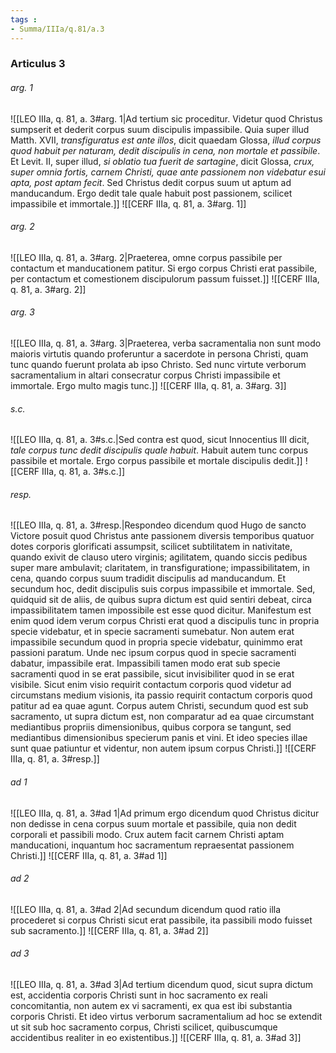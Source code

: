 ```yaml
---
tags : 
- Summa/IIIa/q.81/a.3
---
```


### Articulus 3

###### arg. 1
![[LEO IIIa, q. 81, a. 3#arg. 1|Ad tertium sic proceditur. Videtur quod Christus sumpserit et dederit corpus suum discipulis impassibile. Quia super illud Matth. XVII, *transfiguratus est ante illos*, dicit quaedam Glossa, *illud corpus quod habuit per naturam, dedit discipulis in cena, non mortale et passibile*. Et Levit. II, super illud, *si oblatio tua fuerit de sartagine*, dicit Glossa, *crux, super omnia fortis, carnem Christi, quae ante passionem non videbatur esui apta, post aptam fecit*. Sed Christus dedit corpus suum ut aptum ad manducandum. Ergo dedit tale quale habuit post passionem, scilicet impassibile et immortale.]]
![[CERF IIIa, q. 81, a. 3#arg. 1]]

###### arg. 2
![[LEO IIIa, q. 81, a. 3#arg. 2|Praeterea, omne corpus passibile per contactum et manducationem patitur. Si ergo corpus Christi erat passibile, per contactum et comestionem discipulorum passum fuisset.]]
![[CERF IIIa, q. 81, a. 3#arg. 2]]

###### arg. 3
![[LEO IIIa, q. 81, a. 3#arg. 3|Praeterea, verba sacramentalia non sunt modo maioris virtutis quando proferuntur a sacerdote in persona Christi, quam tunc quando fuerunt prolata ab ipso Christo. Sed nunc virtute verborum sacramentalium in altari consecratur corpus Christi impassibile et immortale. Ergo multo magis tunc.]]
![[CERF IIIa, q. 81, a. 3#arg. 3]]

###### s.c.
![[LEO IIIa, q. 81, a. 3#s.c.|Sed contra est quod, sicut Innocentius III dicit, *tale corpus tunc dedit discipulis quale habuit*. Habuit autem tunc corpus passibile et mortale. Ergo corpus passibile et mortale discipulis dedit.]]
![[CERF IIIa, q. 81, a. 3#s.c.]]

###### resp.
![[LEO IIIa, q. 81, a. 3#resp.|Respondeo dicendum quod Hugo de sancto Victore posuit quod Christus ante passionem diversis temporibus quatuor dotes corporis glorificati assumpsit, scilicet subtilitatem in nativitate, quando exivit de clauso utero virginis; agilitatem, quando siccis pedibus super mare ambulavit; claritatem, in transfiguratione; impassibilitatem, in cena, quando corpus suum tradidit discipulis ad manducandum. Et secundum hoc, dedit discipulis suis corpus impassibile et immortale. Sed, quidquid sit de aliis, de quibus supra dictum est quid sentiri debeat, circa impassibilitatem tamen impossibile est esse quod dicitur. Manifestum est enim quod idem verum corpus Christi erat quod a discipulis tunc in propria specie videbatur, et in specie sacramenti sumebatur. Non autem erat impassibile secundum quod in propria specie videbatur, quinimmo erat passioni paratum. Unde nec ipsum corpus quod in specie sacramenti dabatur, impassibile erat. Impassibili tamen modo erat sub specie sacramenti quod in se erat passibile, sicut invisibiliter quod in se erat visibile. Sicut enim visio requirit contactum corporis quod videtur ad circumstans medium visionis, ita passio requirit contactum corporis quod patitur ad ea quae agunt. Corpus autem Christi, secundum quod est sub sacramento, ut supra dictum est, non comparatur ad ea quae circumstant mediantibus propriis dimensionibus, quibus corpora se tangunt, sed mediantibus dimensionibus specierum panis et vini. Et ideo species illae sunt quae patiuntur et videntur, non autem ipsum corpus Christi.]]
![[CERF IIIa, q. 81, a. 3#resp.]]

###### ad 1
![[LEO IIIa, q. 81, a. 3#ad 1|Ad primum ergo dicendum quod Christus dicitur non dedisse in cena corpus suum mortale et passibile, quia non dedit corporali et passibili modo. Crux autem facit carnem Christi aptam manducationi, inquantum hoc sacramentum repraesentat passionem Christi.]]
![[CERF IIIa, q. 81, a. 3#ad 1]]

###### ad 2
![[LEO IIIa, q. 81, a. 3#ad 2|Ad secundum dicendum quod ratio illa procederet si corpus Christi sicut erat passibile, ita passibili modo fuisset sub sacramento.]]
![[CERF IIIa, q. 81, a. 3#ad 2]]

###### ad 3
![[LEO IIIa, q. 81, a. 3#ad 3|Ad tertium dicendum quod, sicut supra dictum est, accidentia corporis Christi sunt in hoc sacramento ex reali concomitantia, non autem ex vi sacramenti, ex qua est ibi substantia corporis Christi. Et ideo virtus verborum sacramentalium ad hoc se extendit ut sit sub hoc sacramento corpus, Christi scilicet, quibuscumque accidentibus realiter in eo existentibus.]]
![[CERF IIIa, q. 81, a. 3#ad 3]]

